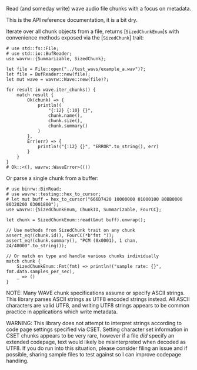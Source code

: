 Read (and someday write) wave audio file chunks with a focus on metadata.

This is the API reference documentation, it is a bit dry.

Iterate over all chunk objects from a file, returns [`SizedChunkEnum`]s with
convenience methods exposed via the [`SizedChunk`] trait:

```
# use std::fs::File;
# use std::io::BufReader; 
use wavrw::{Summarizable, SizedChunk}; 

let file = File::open("../test_wavs/example_a.wav")?;
let file = BufReader::new(file);
let mut wave = wavrw::Wave::new(file)?;

for result in wave.iter_chunks() {
    match result {
        Ok(chunk) => {
            println!(
                "{:12} {:10} {}",
                chunk.name(),
                chunk.size(),
                chunk.summary()
            )
        },
        Err(err) => {
            println!("{:12} {}", "ERROR".to_string(), err)
        }
    }
}
# Ok::<(), wavrw::WaveError>(())
```

Or parse a single chunk from a buffer:

```
# use binrw::BinRead;
# use wavrw::testing::hex_to_cursor;
# let mut buff = hex_to_cursor("666D7420 10000000 01000100 80BB0000 80320200 03001800");
use wavrw::{SizedChunkEnum, ChunkID, Summarizable, FourCC};

let chunk = SizedChunkEnum::read(&mut buff).unwrap();

// Use methods from SizedChunk trait on any chunk
assert_eq!(chunk.id(), FourCC(*b"fmt "));
assert_eq!(chunk.summary(), "PCM (0x0001), 1 chan, 24/48000".to_string());

// Or match on type and handle various chunks individually
match chunk {
    SizedChunkEnum::Fmt(fmt) => println!("sample rate: {}", fmt.data.samples_per_sec),
    _ => ()
}
```


NOTE: Many WAVE chunk specifications assume or specify ASCII strings. This
library parses ASCII strings as UTF8 encoded strings instead. All ASCII
characters are valid UTF8, and writing UTF8 strings appears to be common
practice in applications which write metadata.

WARNING: This library does not attempt to interpret strings according to code
page settings specified via CSET. Setting character set information in CSET
chunks appears to be very rare, however if a file *did* specify an extended
codepage, text would likely be misinterpreted when decoded as UTF8. If you
do run into this situation, please consider filing an issue and if possible,
sharing sample files to test against so I can improve codepage handling.

